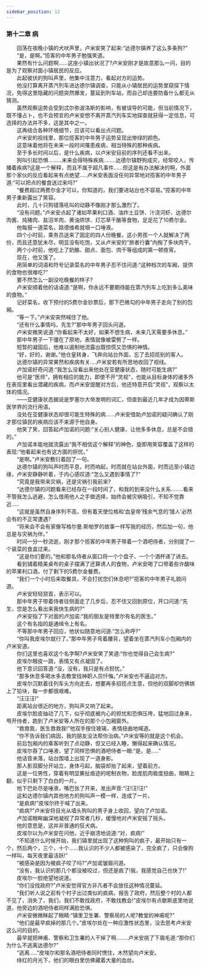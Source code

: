 ```yaml
---
sidebar_position: 12
---
```

### 第十二章 病  


　　回荡在夜晚小镇的犬吠声里，卢米安笑了起来:“达德尔镇养了这么多条狗?”  
　　“是，是啊。”揽客的中年男子勉强笑道。  
　　果然有什么问题啊……这座小镇出状况了?卢米安刚才是故意那么一问，目的是为了观察对面小镇居民的反应。  
　　此起彼伏的狗叫声里，他集中注意力，看起对方的运势。  
　　他没打算离开蒸汽列车进达德尔镇调查，只能从小镇居民的运势里窥探下情况，免得这里隐藏的问题突然爆发，蔓延到列车站，而自己却连要防备什么都无从猜测。  
　　虽然观察运势会受到忒尔弥波洛斯的影响，有被误导的可能，但当前情况下，既不懂占卜，也不会预言的卢米安想不离开蒸汽列车实地探查就获得一定信息，可选择的办法并不多，这是其中之一。  
　　这再结合各种环境细节，应该可以看出点问题。  
　　卢米安的视线里，那位揽客的中年男子运势呈现出惨绿的颜色。  
　　这意味着他将在未来一段时间罹患疾病，相当特殊的那种疾病。  
　　至于多长时间以后，是什么疾病，以卢米安目前的序列还看不出来。  
　　狗叫引起恐惧.….….未来会得特殊疾病.…….达德尔镇野狗成灾，经常咬人，传播着疾病?这是一个解释，而且不属于超凡事件……但这是有办法解决的啊，外面那个家伙的反应看起来有点绝望…..卢米安表面没任何异常地对揽客的中年男子道:“可以把点的餐食送过来吗?”  
　　“餐费超过两费尔金才可以，你知道的，我们要进站台也不容易。”揽客的中年男子重新露出了笑容。  
　　此时，几十只狗错落吼叫的动静不像刚才那么激烈了。  
　　“没有问题。”卢米安点起了诸如苹果利口酒、油炸土豆饼、汁浇河虾、达德尔肉酱、炖猪肉、盐沼羊肉、黄油烘饼、灯芯草干酪等食物，足足花了10费尔金。  
　　他每报一道菜名，路德维希就咽一口唾液。  
　　四个小时前，乘务员送来了固定的四人份晚餐，这小男孩一个人就解决了两份，而且还意犹未尽，明显没有吃饱，又从卢米安的“旅者行囊”内掏了多块肉干。  
　　两个小时前，他吃上了奶酪、甜点、面包、肉干等组成的第一顿夜宵。  
　　现在，他又饿了。  
　　用简单的词语和符号记录菜名的中年男子忍不住问道:“这种档次的车厢，提供的食物也很难吃?”  
　　要不然怎么一副没吃晚餐的样子?  
　　卢米安顺着他的话语道:“是啊，你永远不要期待能在蒸汽列车上吃到多么美味的食物。”  
　　记好菜名，收下预付的5费尔金钞票后，那下巴微勾的中年男子走向了别的包厢。  
　　“等一下。”卢米安突然喊住了他。  
　　“还有什么事情吗，先生?”那中年男子回头问道。  
　　卢米安微笑说道:“你看起来不太好，如果不想生病，未来几天需要多休息。”  
　　那中年男子一下僵在了原地，表情就像被雷劈了一样。  
　　短暂的凝固后，他难以遏制地流露出既惊慌又恐惧的神情。  
　　“好，好的，谢谢。”他仓皇转身，飞奔向站台外面，忘了去招揽别的客人。  
　　达德尔镇的异常果然和疾病有关....卢米安若有所思地收回了视线。  
　　卢加诺好奇问道:“我怎么没看出来他处在亚健康状态，随时可能生病?”  
　　他可是“医师”，拥有相应的能力，即使不开“灵视”，也能从目标身体的诸多外在表现里看出潜藏的疾病，而卢米安提醒对方后，他还特意开启“灵视”，观察以太体的情况。  
　　——亚健康状态据说是罗塞尔大帝发明的词汇，但直到最近几年才成为因蒂斯医学界的流行用语。  
　　没处在亚健康状态却很可能生特殊的病…...卢米安借助卢加诺的疑问确认了刚才那位镇民的疾病应该不来源于他自身。  
　　他笑了笑，回答起卢加诺的问题:“关心别人健康，让他多多休息，总是不会错的。”  
　　卢加诺本能地就流露出“我不相信这个解释”的神色，旋即用笑容覆盖了这样的表现:“他看起来也有这方面的担忧。”  
　　“是啊。”卢米安敷衍着回了一句。  
　　达德尔镇的狗叫声时而平息，时而响起，时而就在站台外面，时而远至小镇边缘，卢米安静静听着，于内心感叹道:“怎么又遇到事情了?“  
　　“究竟是我带来灾祸，还是灾祸引我前来?  
　　“达德尔镇的问题看来已经存在一段时间了，和我的到来没什么关系.…....看来不管我怎么逃避，怎么借用他人之手做选择，始终会被灾祸吸引，不知不觉靠近.....  
　　“这就是虽然自身序列不高，但有着天使位格和‘血皇帝’残余气息的‘猎人’必然会有的不正常遭遇?  
　　“将来会不会有家像写格尔曼.斯帕罗的故事一样写我的经历，然后加一句，他总是与灾祸为伴。”  
　　时间一分一秒流逝，刚才那个揽客的中年男子带着一个酒吧侍者，分别提了一个装菜的食盒过来。  
　　“这是你们要的。”他和那名侍者从窗口将一个个盘子、一个个酒杯递了进去。  
　　看到铺着精美桌布的桌子摆满了还算诱人的食物，卢米安喝了口带着些许酸味的苹果利口酒，付了剩下的5费尔金餐费。  
　　“我们一个小时后来取餐具，不会打扰您们休息吧?”揽客的中年男子礼貌问道。  
　　卢米安轻轻颔首，表示可以。  
　　那中年男子带着侍者往侧面走了几步后，忍不住又回到原位，开口问道:“先生，您是怎么看出来我快生病的?”  
　　卢米安指了下对面的卢加诺:“我的朋友是特里尔有名的医生。”  
　　这个有名指的是通缉令上有名。  
　　不等那中年男子回应，他状似随意地问道:“怎么称呼?”  
　　“你叫我皮埃尔就行了。”那中年男子弯着腰背，望着坐在蒸汽列车小包厢内的卢米安道。  
　　你们这里也喜欢这个名字啊?卢米安笑了笑道:“你也觉得自己会生病?”  
　　皮埃尔眼皮一跳，表情又有点凝固了。  
　　他下意识回答道:“没，没有，我只是有点担忧。”  
　　“那多休息多喝水多去教堂找神职人员忏悔。”卢米安也不逼迫对方。  
　　皮埃尔沉默着往列车头方向走去，想要再多招揽点生意，但他的双脚却仿佛绑上了铅块，每一步都很艰难。  
　　“汪汪汪!”  
　　距离站台很近的地方，狗叫声又响了起来。  
　　皮埃尔脸皮抽动了几下，似乎彻底被内心的担忧和恐惧压垮，猛地回过身来，甩开侍者，跑到了卢米安等人所在的那个小包厢窗外。  
　　“救救我，医生救救我!”他双手按住玻璃，表情扭曲地喊道。  
　　“你不告诉我们病因，我的朋友没法帮你治病。”卢米安等的就是这个机会。  
　　前后包厢内的乘客听到了点动静，但又已经入睡，懒得起来确认情况。  
　　皮埃尔吞了口唾液，望了同样恐惧的酒吧侍者一眼:“是，是.....”  
　　他话音未落，站台围墙上出现了一道身影。  
　　那人影双脚分开站立，身体弓起，脑袋却抬了起来，望着前方。  
　　这是一位男性，穿着有明显撕扯痕迹的呢制衣物，脸庞肌肉极度扭曲，眼睛上翻，似乎只剩下了白白的一片。  
　　他下巴处尽是唾液，嘴巴张了开来，发出声音:“汪!汪!汪!”  
　　这和达德尔镇内其他地方的狗叫声一模一样，连成了一片。  
　　“是疯病!”皮埃尔终于喊了出来。  
　　“疯病?”卢米安将目光从墙头狗叫的男子身上收回，望向了卢加诺。  
　　卢加诺眼眸幽深地凝视了异常者几秒，缓慢地对卢米安摇了摇头。  
　　他的意思是，这并非普通的狂犬病。  
　　皮埃尔以为卢米安在问他，近乎崩溃地说道:“对，疯病!”  
　　“不知道什么时候开始，我们镇里就出现了这种狗叫的疯子，最开始只有一个，然后两个，三个，十个……我认识的不少人都被感染了，完全疯了，只会像狗一样叫，每天夜里最活跃!”  
　　“被感染是因为被疯子咬了吗?”卢加诺皱眉问道。  
　　“没有，我认识的那几个都没被咬过，但还是疯了!我，我感觉自己也快了!”  
　　皮埃尔一脸绝望地说道。  
　　“你们没找政府?”卢米安觉得官方非凡者不会放任这种情况蔓延。  
　　“我们听人说之前有个村子出过类似的疯病，报告了政府，然后整个村的人都不见了，消失了，我们，我们不敢找政府，不敢找教会!”皮埃尔有点歇斯底里地说道，他旁边的酒吧侍者同样满脸恐惧。  
　　卢米安微微眯起了眼睛:“镇里卫生署、警察局的人呢?教堂的神甫呢?”  
　　“他们是最早疯掉的那几个。”皮埃尔处在一种应激性状态里，没去思考卢米安这么问的目的。  
　　最早就把神甫、警察和卫生署的人干掉了啊.…….卢米安挑了下眉毛道:“那你们为什么不逃离达德尔?”  
　　“逃离..…”皮埃尔和那名酒吧侍者同时愣住，木然望向卢米安。  
　　绯红的月光下，他们的眼白里仿佛藏着大量的血丝。  
